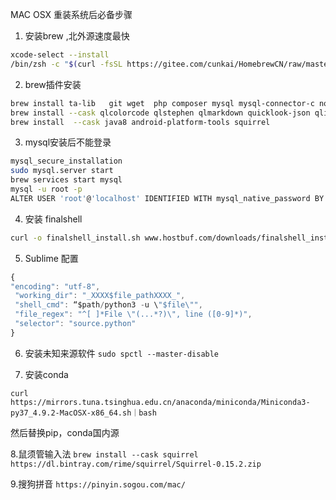 MAC OSX 重装系统后必备步骤
1. 安装brew ,北外源速度最快
```bash
xcode-select --install
/bin/zsh -c "$(curl -fsSL https://gitee.com/cunkai/HomebrewCN/raw/master/Homebrew.sh)"
```
2. brew插件安装
```bash
brew install ta-lib   git wget  php composer mysql mysql-connector-c node libomp gcc llvm boost-python scrcpy docker
brew install --cask qlcolorcode qlstephen qlmarkdown quicklook-json qlimagesize webpquicklook suspicious-package quicklookase qlvideo
brew install  --cask java8 android-platform-tools squirrel
```

3. mysql安装后不能登录
```bash
mysql_secure_installation
sudo mysql.server start
brew services start mysql
mysql -u root -p
ALTER USER 'root'@'localhost' IDENTIFIED WITH mysql_native_password BY '12345678';FLUSH PRIVILEGES;
```
4. 安装 finalshell
```bash
curl -o finalshell_install.sh www.hostbuf.com/downloads/finalshell_install.sh;chmod +x finalshell_install.sh;sudo ./finalshell_install.sh
```
5. Sublime 配置
```js
{
"encoding": "utf-8",
 "working_dir": "_XXXX$file_pathXXXX_",
 "shell_cmd": “$path/python3 -u \"$file\"",
 "file_regex": "^[ ]*File \"(...*?)\", line ([0-9]*)",
 "selector": "source.python"
}
```

6. 安装未知来源软件
`sudo spctl --master-disable`

7. 安装conda
```
curl  https://mirrors.tuna.tsinghua.edu.cn/anaconda/miniconda/Miniconda3-py37_4.9.2-MacOSX-x86_64.sh｜bash
```
然后替换pip，conda国内源

8.鼠须管输入法
`brew install --cask squirrel`
`https://dl.bintray.com/rime/squirrel/Squirrel-0.15.2.zip`


9.搜狗拼音
`https://pinyin.sogou.com/mac/`
